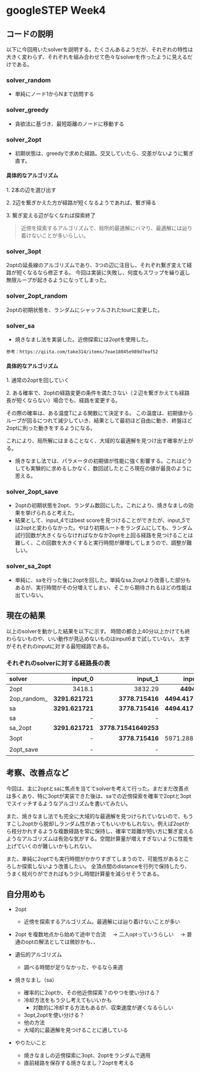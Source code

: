 
# googleSTEP Week4

## コードの説明
以下に今回用いたsolverを説明する。たくさんあるようだが、それぞれの特性は大きく変わらず、それぞれを組み合わせて色々なsolverを作ったように見えるだけである。
### solver_random
- 単純にノード1からNまで訪問する

### solver_greedy
- 貪欲法に基づき、最短距離のノードに移動する

### solver_2opt
- 初期状態は、greedyで求めた経路。交叉していたら、交差がないように繋ぎ直す。

#### 具体的なアルゴリズム

1\. 2本の辺を選び出す

2\. 2辺を繋ぎかえた方が経路が短くなるようであれば、繋ぎ帰る

3\. 繋ぎ変える辺がなくなれば探索終了


>近傍を探索するアルゴリズムで、局所的最適解にハマり、最適解には辿り着けないことが多いらしい。

### solver_3opt
2optの延長線のアルゴリズムであり、3つの辺に注目し、それぞれ繋ぎ変えて経路が短くなるなら修正する。
今回は実装に失敗し、何度もスワップを繰り返し無限ループが起きるようになってしまった。

### solver_2opt_random
2optの初期状態を、ランダムにシャッフルされたtourに変更した。

### solver_sa
- 焼きなまし法を実装した。近傍探索には2optを使用した。

`参考：https://qiita.com/take314/items/7eae18045e989d7eaf52`

#### 具体的なアルゴリズム
1\. 通常の2optを回していく

2\. ある確率で、2optの経路変更の条件を満たさない（２辺を繋ぎかえても経路長が短くならない）場合でも、経路を変更する。

その際の確率は、ある温度Tによる関数にて決定する。
この温度は、初期値からループが回るにつれて減少していき、結果として最初ほど自由に動き、終盤ほど2optに則った動きをするようになる。

これにより、局所解にはまることなく、大域的な最適解を見つけ出す確率が上がる。

- 焼きなまし法では、パラメータの初期値が性能に強く影響する。これはどうしても実験的に求めるしかなく、数回試したところ現在の値が最良のように思える。

### solver_2opt_save
- 2optの初期状態を2opt、ランダム数回にした。これにより、焼きなましの効果を挙げられると考えた。
- 結果として、input_4ではbest scoreを見つけることができたが、input_5では2optと変わらなかった。やはり初期ルートをランダムにしても、ランダム試行回数が大きくならなければなかなか2optを上回る経路を見つけることは難しく、この回数を大きくすると実行時間が爆増してしまうので、調整が難しい。

### solver_sa_2opt
- 単純に、saを行った後に2optを回した。単純なsa,2optより改善した部分もあるが、実行時間がその分増えてしまい、そこから期待されるほどの性能は出ていない。


## 現在の結果
以上のsolverを動かした結果を以下に示す。
時間の都合上40分以上かけても終わらないものや、いい動作が見込めないものはinput6まで試していない。
太字がそれぞれのinputに対する最短経路である。

### それぞれのsolverに対する経路長の表
|solver|input_0|input_1|input_2|input_3|input_4|input_5|input_6|
|:---|---:|---:|---:|---:|---:|---:|---:|
|2opt|3418.1|3832.29|**4494.42**|8625.75|10983.14|**21150.03**|**41401.8748**|
|2op_random_|**3291.621721**|**3778.715416**|**4494.417962**|8463.447765|11526.271767|21809.77703|-|
|sa|**3291.621721**|**3778.715416**|**4494.417962**|8279.844792|11111.493181|22584.123310|-|
|sa|-|-|-|8342.58389449254|11130.6526170958|-|-|
|sa_2opt|**3291.621721**|**3778.71541649253**|-|**8251.51528373163**|10943.1276305623|**21150.0305910545**|**41401.874801**|
|3opt|-|**3778.715416**|5971.288893|10000以上|-|-|-|
|2opt_save|-|-|-|8422.165699|**10809.94425**|**21150.03059**|実行中|




## 考察、改善点など
今回は、主に2optとsaに焦点を当ててsolverを考えて行った。まだまだ改善点は多くあり、特に3optが実装できた後は、saでの近傍探索を確率で2optと3optでスイッチするようなアルゴリズムを書いてみたい。

また、焼きなまし法でも完全に大域的な最適解を見つけられていないので、もうすこし2optから脱却しランダム性があってもいいかもしれない。例えば2optから枝分かれするような複数経路を常に保持し、確率で距離が短い方に繋ぎ変えるようなアルゴリズムは有効な気がする。空間計算量が増えすぎないように性能を上げていくのが難しいかもしれない。

また、単純に2optでも実行時間がかかりすぎてしまうので、可能性があるところしか探索しないよう改善したい。
全頂点間のdistanceを行列で保持したり、うまく枝刈りができればもう少し時間計算量を減らせそうである。




## 自分用めも
- 2opt
    - 近傍を探索するアルゴリズム。最適解には辿り着けないことが多い
- 2opt を複数地点から始めて途中で合流
　-> 二人optっていうらしい
　-> 普通のoptの解法としては微妙かも、、

- 遺伝的アルゴリズム
    - 調べる時間が足りなかった、やるなら来週

- 焼きなまし（sa）
    - 確率的に2optか、その他近傍探索？のやつを使い分ける？
    - 冷却方法をもう少し考えてもいいかも
        - 対数的に冷却する方法もあるが、収束速度が遅くなるらしい
    - 3opt,2optを使い分ける？
    - 他の方法
    - 大域的に最適解を見つけることに適している

- やりたいこと
    - 焼きなましの近傍探索に3opt、2optをランダムで適用
    - 直前経路を保存する焼きなまし？2optを考える

